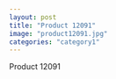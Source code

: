 ```yaml
---
layout: post
title: "Product 12091"
image: "product12091.jpg"
categories: "category1"
---
```

Product 12091
